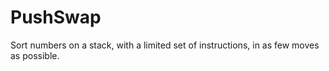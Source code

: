 # PushSwap
Sort numbers on a stack, with a limited set of instructions, in as few moves as possible.
